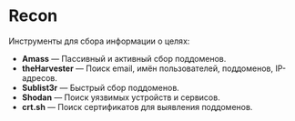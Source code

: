 # Recon
Инструменты для сбора информации о целях:

- **Amass** — Пассивный и активный сбор поддоменов.  
- **theHarvester** — Поиск email, имён пользователей, поддоменов, IP-адресов.  
- **Sublist3r** — Быстрый сбор поддоменов.  
- **Shodan** — Поиск уязвимых устройств и сервисов.  
- **crt.sh** — Поиск сертификатов для выявления поддоменов.
